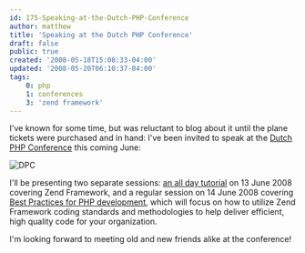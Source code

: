 ```yaml
---
id: 175-Speaking-at-the-Dutch-PHP-Conference
author: matthew
title: 'Speaking at the Dutch PHP Conference'
draft: false
public: true
created: '2008-05-18T15:08:33-04:00'
updated: '2008-05-20T06:10:37-04:00'
tags:
    0: php
    1: conferences
    3: 'zend framework'
---
```

I've known for some time, but was reluctant to blog about it until the plane
tickets were purchased and in hand: I've been invited to speak at the
[Dutch PHP Conference](http://phpconference.nl/) this coming June:

![DPC](http://phpconference.nl/img/dpc08/logoDPC08_small.png)

I'll be presenting two separate sessions: [an all day tutorial](http://phpconference.nl/workshops/) on 13 June 2008 covering Zend Framework, and a regular session on 14 June 2008 covering [Best Practices for PHP development](http://phpconference.nl/schedule/bestpractices), which will focus on how to utilize Zend Framework coding standards and methodologies to help deliver efficient, high quality code for your organization.

I'm looking forward to meeting old and new friends alike at the conference!
